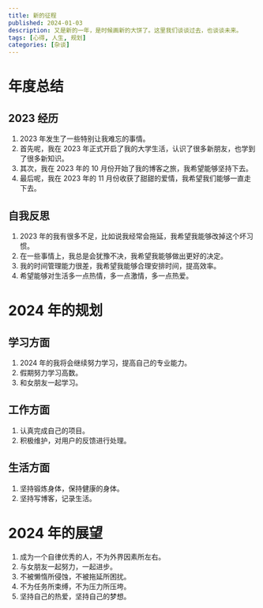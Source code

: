 ```yaml
---
title: 新的征程
published: 2024-01-03
description: 又是新的一年，是时候画新的大饼了。这里我们谈谈过去，也谈谈未来。
tags: [心得, 人生, 规划]
categories: [杂谈]
---
```


# 年度总结

## 2023 经历
1. 2023 年发生了一些特别让我难忘的事情。
2. 首先呢，我在 2023 年正式开启了我的大学生活，认识了很多新朋友，也学到了很多新知识。
3. 其次，我在 2023 年的 10 月份开始了我的博客之旅，我希望能够坚持下去。
4. 最后呢，我在 2023 年的 11 月份收获了甜甜的爱情，我希望我们能够一直走下去。

## 自我反思
1. 2023 年的我有很多不足，比如说我经常会拖延，我希望我能够改掉这个坏习惯。
2. 在一些事情上，我总是会犹豫不决，我希望我能够做出更好的决定。
3. 我的时间管理能力很差，我希望我能够合理安排时间，提高效率。
4. 希望能够对生活多一点热情，多一点激情，多一点热爱。

# 2024 年的规划

## 学习方面
1. 2024 年的我将会继续努力学习，提高自己的专业能力。
2. 假期努力学习高数。
3. 和女朋友一起学习。

## 工作方面
1. 认真完成自己的项目。
2. 积极维护，对用户的反馈进行处理。

## 生活方面
1. 坚持锻炼身体，保持健康的身体。
2. 坚持写博客，记录生活。

# 2024 年的展望
1. 成为一个自律优秀的人，不为外界因素所左右。
2. 与女朋友一起努力，一起进步。
3. 不被懒惰所侵蚀，不被拖延所困扰。
4. 不为任务所束缚，不为压力所压垮。
5. 坚持自己的热爱，坚持自己的梦想。